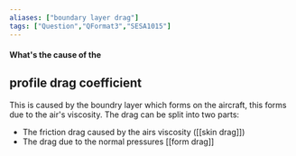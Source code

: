 ```yaml
---
aliases: ["boundary layer drag"]
tags: ["Question","QFormat3","SESA1015"]
---
```


#### What's the cause of the
## profile drag coefficient
This is caused by the boundry layer which forms on the aircraft, this forms due to the air's viscosity. The drag can be split into two parts:
- The friction drag caused by the airs viscosity ([[skin drag]])
- The drag due to the normal pressures [[form drag]]